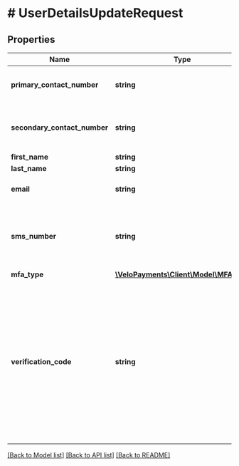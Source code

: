 # # UserDetailsUpdateRequest

## Properties

Name | Type | Description | Notes
------------ | ------------- | ------------- | -------------
**primary_contact_number** | **string** | The main contact number for the user | [optional]
**secondary_contact_number** | **string** | The secondary contact number for the user | [optional]
**first_name** | **string** |  | [optional]
**last_name** | **string** |  | [optional]
**email** | **string** | the email address of the user | [optional]
**sms_number** | **string** | The phone number of a device that the user can receive sms messages on | [optional]
**mfa_type** | [**\VeloPayments\Client\Model\MFAType**](MFAType.md) |  | [optional]
**verification_code** | **string** | &lt;p&gt;Optional property that MUST be suppied when manually verifying a user&lt;/p&gt; &lt;p&gt;The user&#39;s smsNumber is registered via a separate endpoint and an OTP sent to them&lt;/p&gt; | [optional]

[[Back to Model list]](../../README.md#models) [[Back to API list]](../../README.md#endpoints) [[Back to README]](../../README.md)
